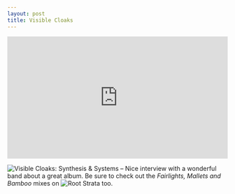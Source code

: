 ```yaml
---
layout: post
title: Visible Cloaks
---
```


<iframe src="https://embed.spotify.com/?uri=spotify%3Aalbum%3A6si8jpNmxbNqbgBKwtI4dN" width="100%" height="280" frameborder="0" allowtransparency="true"></iframe>

![Visible Cloaks: Synthesis & Systems](https://www.ableton.com/en/blog/visible-cloaks-synthesis-and-systems/) – Nice interview with a wonderful band about a great album. Be sure to check out the _Fairlights, Mallets and Bamboo_ mixes on ![Root Strata](http://rootstrata.com/rootblog/?p=3706) too.